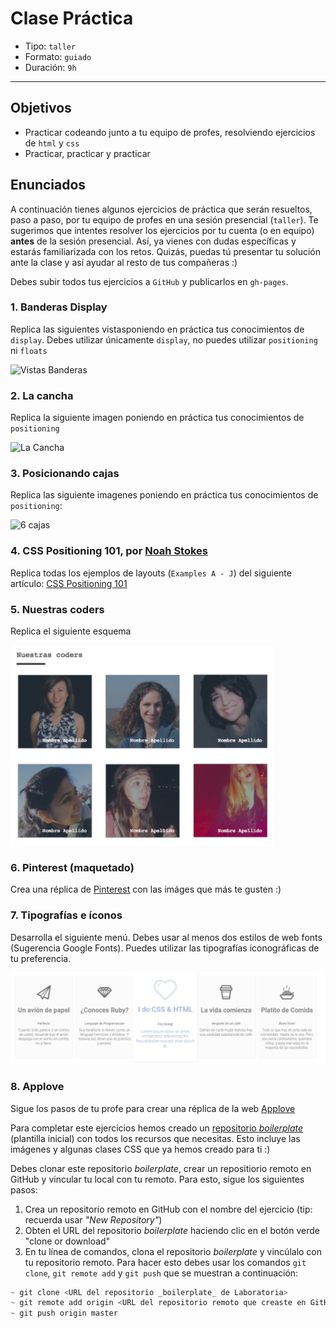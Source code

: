 # Clase Práctica

- Tipo: `taller`
- Formato: `guiado`
- Duración: `9h`

***

## Objetivos
- Practicar codeando junto a tu equipo de profes, resolviendo ejercicios de
`html` y `css`
- Practicar, practicar y practicar

## Enunciados
A continuación tienes algunos ejercicios de práctica que serán resueltos, paso a paso, por tu equipo de profes en una sesión presencial (`taller`). Te sugerimos que intentes resolver los ejercicios por tu cuenta (o en equipo) **antes** de la sesión presencial. Así, ya vienes con dudas específicas y estarás familiarizada con los retos. Quizás, puedas tú presentar tu solución ante la clase y así ayudar al resto de tus compañeras :)

Debes subir todos tus ejercicios a `GitHub` y publicarlos en `gh-pages`.

### 1. Banderas Display

Replica las siguientes vistasponiendo en práctica tus conocimientos de `display`. Debes utilizar únicamente `display`, no puedes utilizar `positioning` ni `floats`

![Vistas Banderas]()

### 2. La cancha

Replica la siguiente imagen poniendo en práctica tus conocimientos de `positioning`

![La Cancha](https://fotos.subefotos.com/c8aebc7059f194f164e0c9c3f63421e6o.png)

### 3. Posicionando cajas

Replica las siguiente imagenes poniendo en práctica tus conocimientos de `positioning`:

![6 cajas](https://fotos.subefotos.com/c0a08756744f401530d3eb8bb58c36e3o.png)

### 4. CSS Positioning 101, por [Noah Stokes](https://alistapart.com/author/nstokes)

Replica todas los ejemplos de layouts (`Examples A - J`) del siguiente artículo: [CSS Positioning 101](https://alistapart.com/article/css-positioning-101)

### 5. Nuestras coders
Replica el siguiente esquema

![Nuestras coders](img-nuestras-coders.png)

### 6. Pinterest (maquetado)

Crea una réplica de [Pinterest](https://laboratoria.github.io/pinterestify/) con las imáges que más te gusten :)

### 7. Tipografías e íconos
Desarrolla el siguiente menú. Debes usar al menos dos estilos de web fonts (Sugerencia Google Fonts). Puedes utilizar las tipografías iconográficas de tu preferencia.

![Tipografías e íconos](img-tipo.png)

### 8. Applove

Sigue los pasos de tu profe para crear una réplica de la  web [Applove](https://fotos.subefotos.com/1edc0aab51f1d624da4a24ab86129d87o.png)

Para completar este ejercicios hemos creado un [repositorio _boilerplate_](https://github.com/Laboratoria/AppLove) (plantilla inicial) con todos los recursos que necesitas. Esto incluye las imágenes y algunas clases CSS que ya hemos creado para ti :)

Debes clonar este repositorio _boilerplate_, crear un repositiorio remoto en GitHub y vincular tu local con tu remoto. Para esto, sigue los siguientes pasos:

1. Crea un repositorio remoto en GitHub con el nombre del ejercicio (tip: recuerda usar _"New Repository"_)
2. Obten el URL del repositorio _boilerplate_ haciendo clic en el botón verde "clone or download"
3. En tu línea de comandos, clona el repositorio _boilerplate_ y vincúlalo con tu repositorio remoto. Para hacer esto debes usar los comandos `git clone`, `git remote add` y `git push` que se muestran a continuación:

```js
~ git clone <URL del repositorio _boilerplate_ de Laboratoria>
~ git remote add origin <URL del repositorio remoto que creaste en GitHub>
~ git push origin master
```
